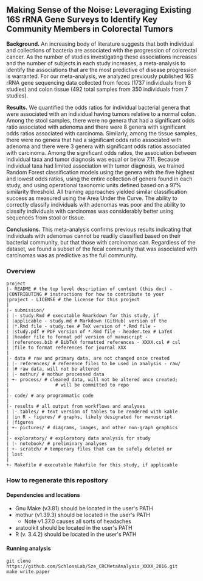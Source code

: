 ## Making Sense of the Noise: Leveraging Existing 16S rRNA Gene Surveys to Identify Key Community Members in Colorectal Tumors


**Background.** An increasing body of literature suggests that both individual and collections of bacteria are associated with the progression of colorectal cancer. As the number of studies investigating these associations increases and the number of subjects in each study increases, a meta-analysis to identify the associations that are the most predictive of disease progression is warranted. For our meta-analysis, we analyzed previously published 16S rRNA gene sequencing data collected from feces (1737 individuals from 8 studies) and colon tissue (492 total samples from 350 individuals from 7 studies).


**Results.** We quantified the odds ratios for individual bacterial genera that were associated with an individual having tumors relative to a normal colon. Among the stool samples, there were no genera that had a significant odds ratio associated with adenoma and there were 8 genera with significant odds ratios associated with carcinoma. Similarly, among the tissue samples, there were no genera that had a significant odds ratio associated with adenoma and there were 3 genera with significant odds ratios associated with carcinoma. Among the significant odds ratios, the association between individual taxa and tumor diagnosis was equal or below 7.11. Because individual taxa had limited association with tumor diagnosis, we trained Random Forest classification models using the genera with the five highest and lowest odds ratios, using the entire collection of genera found in each study, and using operational taxonomic units defined based on a 97% similarity threshold.
All training approaches yielded similar classification success as measured using the Area Under the Curve. The ability to correctly classify individuals with adenomas was poor and the ability to classify individuals with carcinomas was considerably better using sequences from stool or tissue.


**Conclusions.** This meta-analysis confirms previous results indicating that individuals with adenomas cannot be readily classified based on their bacterial community, but that those with carcinomas can. Regardless of the dataset, we found a subset of the fecal community that was associated with carcinomas was as predictive as the full community.





### Overview
	project
	|- README # the top level description of content (this doc) - 
	|CONTRIBUTING # instructions for how to contribute to your 
	|project - LICENSE # the license for this project
	|
	|- submission/
	| |- study.Rmd # executable Rmarkdown for this study, if 
	| |applicable - study.md # Markdown (GitHub) version of the 
	| |*.Rmd file - study.tex # TeX version of *.Rmd file - 
	| |study.pdf # PDF version of *.Rmd file - header.tex # LaTeX 
	| |header file to format pdf version of manuscript - 
	| |references.bib # BibTeX formatted references - XXXX.csl # csl 
	| |file to format references for journal XXX
	|
	|- data # raw and primary data, are not changed once created
	| |- references/ # reference files to be used in analysis - raw/ 
	| |# raw data, will not be altered
	| |- mothur/ # mothur processed data
	| +- process/ # cleaned data, will not be altered once created;
	|                 # will be committed to repo
	|
	|- code/ # any programmatic code
	|
	|- results # all output from workflows and analyses
	| |- tables/ # text version of tables to be rendered with kable 
	| |in R - figures/ # graphs, likely designated for manuscript 
	| |figures
	| +- pictures/ # diagrams, images, and other non-graph graphics
	|
	|- exploratory/ # exploratory data analysis for study
	| |- notebook/ # preliminary analyses
	| +- scratch/ # temporary files that can be safely deleted or 
	| lost
	|
	+- Makefile # executable Makefile for this study, if applicable

### How to regenerate this repository
#### Dependencies and locations  
* Gnu Make (v3.81) should be located in the user's PATH  
* mothur (v1.39.3) should be located in the user's PATH
	* Note v1.37.0 causes all sorts of headaches
* sratoolkit should be located in the user's PATH  	
* R (v. 3.4.2) should be located in the user's PATH  

#### Running analysis  
```git clone https://github.com/SchlossLab/Sze_CRCMetaAnalysis_XXXX_2016.git```  
```make write.paper```
